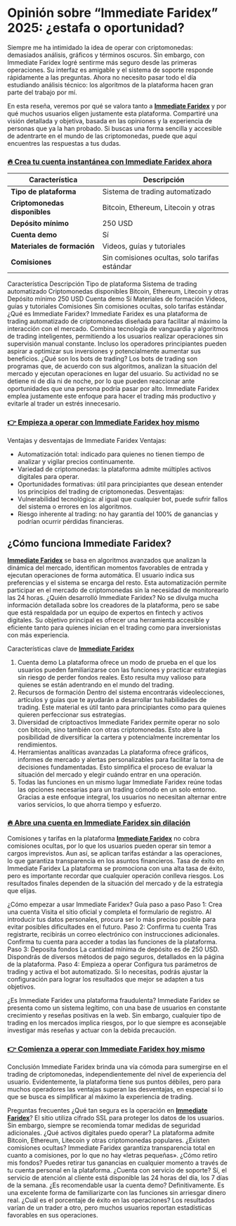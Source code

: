 # Opinión sobre “Immediate Faridex” 2025: ¿estafa o oportunidad?

Siempre me ha intimidado la idea de operar con criptomonedas: demasiados análisis, gráficos y términos oscuros. Sin embargo, con Immediate Faridex logré sentirme más seguro desde las primeras operaciones. Su interfaz es amigable y el sistema de soporte responde rápidamente a las preguntas. Ahora no necesito pasar todo el día estudiando análisis técnico: los algoritmos de la plataforma hacen gran parte del trabajo por mí.

En esta reseña, veremos por qué se valora tanto a **[Immediate Faridex](https://immediate-faridex.com)** y por qué muchos usuarios eligen justamente esta plataforma. Compartiré una visión detallada y objetiva, basada en las opiniones y la experiencia de personas que ya la han probado. Si buscas una forma sencilla y accesible de adentrarte en el mundo de las criptomonedas, puede que aquí encuentres las respuestas a tus dudas.

### [🔥 Crea tu cuenta instantánea con Immediate Faridex ahora](https://immediate-faridex.com)

| **Característica**            | **Descripción**                                          |
|-------------------------------|----------------------------------------------------------|
| **Tipo de plataforma**        | Sistema de trading automatizado                          |
| **Criptomonedas disponibles** | Bitcoin, Ethereum, Litecoin y otras                      |
| **Depósito mínimo**           | 250 USD                                                  |
| **Cuenta demo**               | Sí                                                       |
| **Materiales de formación**   | Videos, guías y tutoriales                               |
| **Comisiones**                | Sin comisiones ocultas, solo tarifas estándar            |

Característica	Descripción
Tipo de plataforma	Sistema de trading automatizado
Criptomonedas disponibles	Bitcoin, Ethereum, Litecoin y otras
Depósito mínimo	250 USD
Cuenta demo	Sí
Materiales de formación	Videos, guías y tutoriales
Comisiones	Sin comisiones ocultas, solo tarifas estándar
¿Qué es Immediate Faridex? Immediate Faridex es una plataforma de trading automatizado de criptomonedas diseñada para facilitar al máximo la interacción con el mercado. Combina tecnología de vanguardia y algoritmos de trading inteligentes, permitiendo a los usuarios realizar operaciones sin supervisión manual constante. Incluso los operadores principiantes pueden aspirar a optimizar sus inversiones y potencialmente aumentar sus beneficios.
¿Qué son los bots de trading? Los bots de trading son programas que, de acuerdo con sus algoritmos, analizan la situación del mercado y ejecutan operaciones en lugar del usuario. Su actividad no se detiene ni de día ni de noche, por lo que pueden reaccionar ante oportunidades que una persona podría pasar por alto. Immediate Faridex emplea justamente este enfoque para hacer el trading más productivo y evitarle al trader un estrés innecesario.

### [👉 Empieza a operar con Immediate Faridex hoy mismo](https://immediate-faridex.com)

Ventajas y desventajas de Immediate Faridex
Ventajas:
* Automatización total: indicado para quienes no tienen tiempo de analizar y vigilar precios continuamente.
* Variedad de criptomonedas: la plataforma admite múltiples activos digitales para operar.
* Oportunidades formativas: útil para principiantes que desean entender los principios del trading de criptomonedas.
Desventajas:
* Vulnerabilidad tecnológica: al igual que cualquier bot, puede sufrir fallos del sistema o errores en los algoritmos.
* Riesgo inherente al trading: no hay garantía del 100% de ganancias y podrían ocurrir pérdidas financieras.

## ¿Cómo funciona Immediate Faridex? 

**[Immediate Faridex](https://immediate-faridex.com)** se basa en algoritmos avanzados que analizan la dinámica del mercado, identifican momentos favorables de entrada y ejecutan operaciones de forma automática. El usuario indica sus preferencias y el sistema se encarga del resto. Esta automatización permite participar en el mercado de criptomonedas sin la necesidad de monitorearlo las 24 horas.
¿Quién desarrolló Immediate Faridex? No se divulga mucha información detallada sobre los creadores de la plataforma, pero se sabe que está respaldada por un equipo de expertos en fintech y activos digitales. Su objetivo principal es ofrecer una herramienta accesible y eficiente tanto para quienes inician en el trading como para inversionistas con más experiencia.

Características clave de **[Immediate Faridex](https://immediate-faridex.com)**
1. Cuenta demo La plataforma ofrece un modo de prueba en el que los usuarios pueden familiarizarse con las funciones y practicar estrategias sin riesgo de perder fondos reales. Esto resulta muy valioso para quienes se están adentrando en el mundo del trading.
2. Recursos de formación Dentro del sistema encontrarás videolecciones, artículos y guías que te ayudarán a desarrollar tus habilidades de trading. Este material es útil tanto para principiantes como para quienes quieren perfeccionar sus estrategias.
3. Diversidad de criptoactivos Immediate Faridex permite operar no solo con bitcoin, sino también con otras criptomonedas. Esto abre la posibilidad de diversificar la cartera y potencialmente incrementar los rendimientos.
4. Herramientas analíticas avanzadas La plataforma ofrece gráficos, informes de mercado y alertas personalizables para facilitar la toma de decisiones fundamentadas. Esto simplifica el proceso de evaluar la situación del mercado y elegir cuándo entrar en una operación.
5. Todas las funciones en un mismo lugar Immediate Faridex reúne todas las opciones necesarias para un trading cómodo en un solo entorno. Gracias a este enfoque integral, los usuarios no necesitan alternar entre varios servicios, lo que ahorra tiempo y esfuerzo.

### [🔥 Abre una cuenta en Immediate Faridex sin dilación](https://immediate-faridex.com)

Comisiones y tarifas en la plataforma **[Immediate Faridex](https://immediate-faridex.com)** no cobra comisiones ocultas, por lo que los usuarios pueden operar sin temor a cargos imprevistos. Aun así, se aplican tarifas estándar a las operaciones, lo que garantiza transparencia en los asuntos financieros.
Tasa de éxito en Immediate Faridex La plataforma se promociona con una alta tasa de éxito, pero es importante recordar que cualquier operación conlleva riesgos. Los resultados finales dependen de la situación del mercado y de la estrategia que elijas.

¿Cómo empezar a usar Immediate Faridex? Guía paso a paso
Paso 1: Crea una cuenta Visita el sitio oficial y completa el formulario de registro. Al introducir tus datos personales, procura ser lo más preciso posible para evitar posibles dificultades en el futuro.
Paso 2: Confirma tu cuenta Tras registrarte, recibirás un correo electrónico con instrucciones adicionales. Confirma tu cuenta para acceder a todas las funciones de la plataforma.
Paso 3: Deposita fondos La cantidad mínima de depósito es de 250 USD. Dispondrás de diversos métodos de pago seguros, detallados en la página de la plataforma.
Paso 4: Empieza a operar Configura tus parámetros de trading y activa el bot automatizado. Si lo necesitas, podrás ajustar la configuración para lograr los resultados que mejor se adapten a tus objetivos.

¿Es Immediate Faridex una plataforma fraudulenta? Immediate Faridex se presenta como un sistema legítimo, con una base de usuarios en constante crecimiento y reseñas positivas en la web. Sin embargo, cualquier tipo de trading en los mercados implica riesgos, por lo que siempre es aconsejable investigar más reseñas y actuar con la debida precaución.

### [👉 Comienza a operar con Immediate Faridex hoy mismo](https://immediate-faridex.com)

Conclusión
Immediate Faridex brinda una vía cómoda para sumergirse en el trading de criptomonedas, independientemente del nivel de experiencia del usuario. Evidentemente, la plataforma tiene sus puntos débiles, pero para muchos operadores las ventajas superan las desventajas, en especial si lo que se busca es simplificar al máximo la experiencia de trading.

Preguntas frecuentes
¿Qué tan segura es la operación en **[Immediate Faridex](https://immediate-faridex.com)**? El sitio utiliza cifrado SSL para proteger los datos de los usuarios. Sin embargo, siempre se recomienda tomar medidas de seguridad adicionales.
¿Qué activos digitales puedo operar? La plataforma admite Bitcoin, Ethereum, Litecoin y otras criptomonedas populares.
¿Existen comisiones ocultas? Immediate Faridex garantiza transparencia total en cuanto a comisiones, por lo que no hay «letras pequeñas».
¿Cómo retiro mis fondos? Puedes retirar tus ganancias en cualquier momento a través de tu cuenta personal en la plataforma.
¿Cuenta con servicio de soporte? Sí, el servicio de atención al cliente está disponible las 24 horas del día, los 7 días de la semana.
¿Es recomendable usar la cuenta demo? Definitivamente. Es una excelente forma de familiarizarte con las funciones sin arriesgar dinero real.
¿Cuál es el porcentaje de éxito en las operaciones? Los resultados varían de un trader a otro, pero muchos usuarios reportan estadísticas favorables en sus operaciones.
